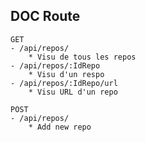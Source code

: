 ## DOC Route
    GET
    - /api/repos/
        * Visu de tous les repos
    - /api/repos/:IdRepo
        * Visu d'un respo
    - /api/repos/:IdRepo/url
        * Visu URL d'un repo

    POST 
    - /api/repos/
        * Add new repo
    


